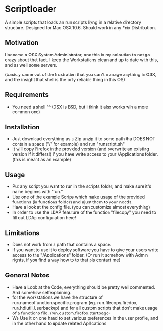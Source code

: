 # Scriptloader
A simple scripts that loads an run scripts liyng in a relative directory structure. Designed for Mac OSX 10.6. Should work in any *nix Distribution.


## Motivation
I became a OSX System Administrator, and this is my soloution to not go crazy about that fact.
I keep the Workstations clean and up to date with this, and as well some servers.

(basicly came out of the frustration that you can't manage anything in OSX, and the insight that shell is the only reliable thing in this OS)

## Requirements
- You need a shell ^^ (OSX is BSD, but i think it also works wih a more common one)

## Installation
- Just download everything as a Zip unzip it to some path tha DOES NOT contain a space ("/" for example) and run "runscript.sh"
- It will copy Firefox in the provided version (and overwrite an existing version if it differs!) if you have write access to your /Applications folder. (this is meant as an example)


## Usage
- Put any script you want to run in the scripts folder, and make sure it's name beginns with "run."
- Use one of the example Scrips which make usage of the provided functions (in functions folder) and ajust them to your needs.
- Have a look at the config file. (you can customize almost everything)
 - In order to use the LDAP feauture of the function "filecopy" you need to fill out LDAp configuration here!

## Limitations
- Does not work from a path that contains a space.
- If you want to use it to deploy software you have to give your users write access to the "/Applications" folder. (Or run it somehow with Admin rights, if you find a way how to to that pls contact me)

## General Notes
- Have a Look at the Code, everything should be pretty well commented. And somehow selfexplaining.
- for the workstations we have the structure of run.nameoffunction.specific.program (eg. run.filecopy.firedox, run.hdiutil.Userbackup) and for all custom scripts that don't make usage of a functions file. (run.custom.firefox.startpage)
- We Use it on one hand to set various preferences in the user profile, and in the other hand to update related Apllications
